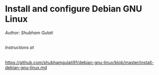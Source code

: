 # Install and configure Debian GNU Linux


###### Author: Shubham Gulati

###### Instructions at

https://github.com/shubhamgulati91/debian-gnu-linux/blob/master/install-debian-gnu-linux.md
